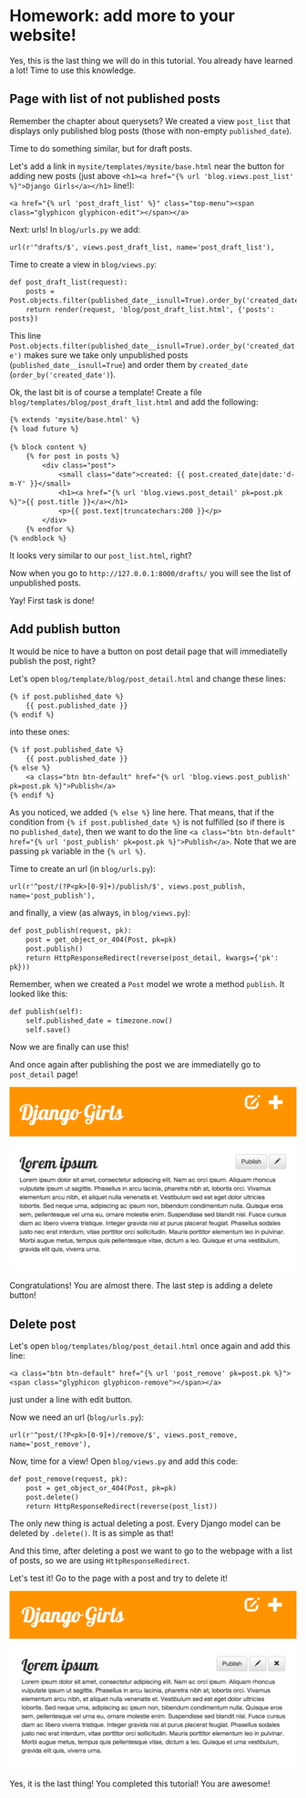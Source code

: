 # Homework: add more to your website!

Yes, this is the last thing we will do in this tutorial. You already have learned a lot! Time to use this knowledge.

## Page with list of not published posts

Remember the chapter about querysets? We created a view `post_list` that displays only published blog posts (those with non-empty `published_date`).

Time to do something similar, but for draft posts.

Let's add a link in `mysite/templates/mysite/base.html` near the button for adding new posts (just above `<h1><a href="{% url 'blog.views.post_list' %}">Django Girls</a></h1>` line!):

    <a href="{% url 'post_draft_list' %}" class="top-menu"><span class="glyphicon glyphicon-edit"></span></a>

Next: urls! In `blog/urls.py` we add:

    url(r'^drafts/$', views.post_draft_list, name='post_draft_list'),

Time to create a view in `blog/views.py`:

    def post_draft_list(request):
        posts = Post.objects.filter(published_date__isnull=True).order_by('created_date')
        return render(request, 'blog/post_draft_list.html', {'posts': posts})

This line `Post.objects.filter(published_date__isnull=True).order_by('created_date')` makes sure we take only unpublished posts (`published_date__isnull=True`) and order them by `created_date` (`order_by('created_date')`).

Ok, the last bit is of course a template! Create a file `blog/templates/blog/post_draft_list.html` and add the following:

    {% extends 'mysite/base.html' %}
    {% load future %}

    {% block content %}
        {% for post in posts %}
            <div class="post">
                <small class="date">created: {{ post.created_date|date:'d-m-Y' }}</small>
                <h1><a href="{% url 'blog.views.post_detail' pk=post.pk %}">{{ post.title }}</a></h1>
                <p>{{ post.text|truncatechars:200 }}</p>
            </div>
        {% endfor %}
    {% endblock %}

It looks very similar to our `post_list.html`, right?

Now when you go to `http://127.0.0.1:8000/drafts/` you will see the list of unpublished posts.

Yay! First task is done!

## Add publish button

It would be nice to have a button on post detail page that will immediatelly publish the post, right?

Let's open `blog/template/blog/post_detail.html` and change these lines:

    {% if post.published_date %}
        {{ post.published_date }}
    {% endif %}

into these ones:

    {% if post.published_date %}
        {{ post.published_date }}
    {% else %}
        <a class="btn btn-default" href="{% url 'blog.views.post_publish' pk=post.pk %}">Publish</a>
    {% endif %}

As you noticed, we added `{% else %}` line here. That means, that if the condition from `{% if post.published_date %}` is not fulfilled (so if there is no `published_date`), then we want to do the line `<a class="btn btn-default" href="{% url 'post_publish' pk=post.pk %}">Publish</a>`. Note that we are passing `pk` variable in the `{% url %}`.

Time to create an url (in `blog/urls.py`):

    url(r'^post/(?P<pk>[0-9]+)/publish/$', views.post_publish, name='post_publish'),

and finally, a view (as always, in `blog/views.py`):

    def post_publish(request, pk):
        post = get_object_or_404(Post, pk=pk)
        post.publish()
        return HttpResponseRedirect(reverse(post_detail, kwargs={'pk': pk}))

Remember, when we created a `Post` model we wrote a method `publish`. It looked like this:

    def publish(self):
        self.published_date = timezone.now()
        self.save()

Now we are finally can use this!

And once again after publishing the post we are immediatelly go to `post_detail` page!

![Publish button](images/publish.png)

Congratulations! You are almost there. The last step is adding a delete button!

## Delete post

Let's open `blog/templates/blog/post_detail.html` once again and add this line:

    <a class="btn btn-default" href="{% url 'post_remove' pk=post.pk %}"><span class="glyphicon glyphicon-remove"></span></a>

just under a line with edit button.

Now we need an url (`blog/urls.py`):

    url(r'^post/(?P<pk>[0-9]+)/remove/$', views.post_remove, name='post_remove'),

Now, time for a view! Open `blog/views.py` and add this code:

    def post_remove(request, pk):
        post = get_object_or_404(Post, pk=pk)
        post.delete()
        return HttpResponseRedirect(reverse(post_list))

The only new thing is actual deleting a post. Every Django model can be deleted by `.delete()`. It is as simple as that!

And this time, after deleting a post we want to go to the webpage with a list of posts, so we are using `HttpResponseRedirect`.

Let's test it! Go to the page with a post and try to delete it!

![Delete button](images/delete.png)

Yes, it is the last thing! You completed this tutorial! You are awesome!



